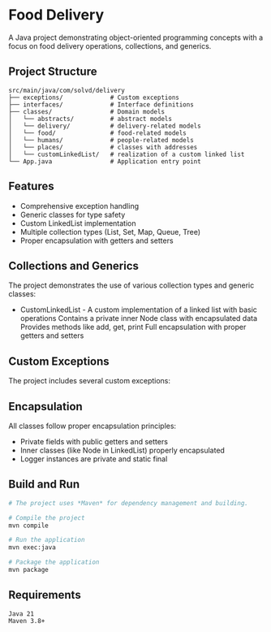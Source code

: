 # Food Delivery
A Java project demonstrating object-oriented programming concepts with a focus on food delivery operations, collections, and generics.

## Project Structure
```
src/main/java/com/solvd/delivery
├── exceptions/             # Custom exceptions
├── interfaces/             # Interface definitions
├── classes/                # Domain models
│   └── abstracts/          # abstract models
│   └── delivery/           # delivery-related models
│   └── food/               # food-related models
│   └── humans/             # people-related models
│   └── places/             # classes with addresses
│   └── customLinkedList/   # realization of a custom linked list
└── App.java                # Application entry point
```
## Features

- Comprehensive exception handling
- Generic classes for type safety
- Custom LinkedList implementation
- Multiple collection types (List, Set, Map, Queue, Tree)
- Proper encapsulation with getters and setters

## Collections and Generics
The project demonstrates the use of various collection types and generic classes:

- CustomLinkedList<T> - A custom implementation of a linked list with basic operations
Contains a private inner Node<T> class with encapsulated data
Provides methods like add, get, print
Full encapsulation with proper getters and setters



## Custom Exceptions

The project includes several custom exceptions:



## Encapsulation
All classes follow proper encapsulation principles:

- Private fields with public getters and setters
- Inner classes (like Node in LinkedList) properly encapsulated
- Logger instances are private and static final

## Build and Run
```bash
# The project uses *Maven* for dependency management and building.

# Compile the project
mvn compile

# Run the application
mvn exec:java

# Package the application
mvn package
```


## Requirements
```
Java 21
Maven 3.8+
```